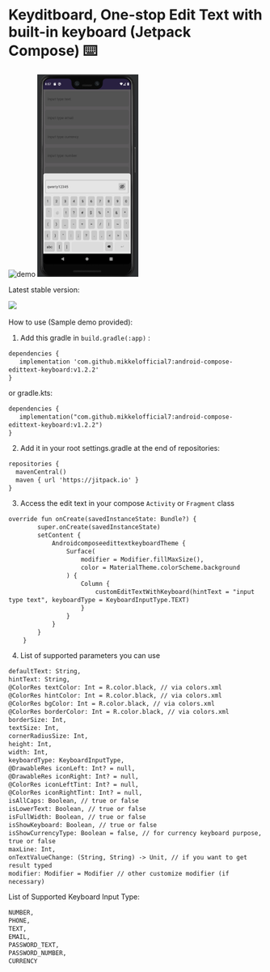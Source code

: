 # Keyditboard, One-stop Edit Text with built-in keyboard (Jetpack Compose) ⌨️

<div align="left">
  <img src="https://github.com/mikkelofficial7/android-compose-edittext-keyboard/blob/main/demo.gif" alt="demo" width="200" height="400">
  <img src="https://github.com/mikkelofficial7/android-compose-edittext-keyboard/blob/main/sample.png" alt="demo" width="200" height="400">
</div>

Latest stable version: 

[![](https://jitpack.io/v/mikkelofficial7/android-compose-edittext-keyboard.svg)](https://github.com/mikkelofficial7/android-compose-edittext-keyboard/releases/tag/v1.2.2)

How to use (Sample demo provided):

1. Add this gradle in ```build.gradle(:app)``` :
```
dependencies {
   implementation 'com.github.mikkelofficial7:android-compose-edittext-keyboard:v1.2.2'
}
 ```
or gradle.kts:
```
dependencies {
   implementation("com.github.mikkelofficial7:android-compose-edittext-keyboard:v1.2.2")
}
 ```

2. Add it in your root settings.gradle at the end of repositories:
```
repositories {
  mavenCentral()
  maven { url 'https://jitpack.io' }
}
```

3. Access the edit text in your compose ```Activity``` or ```Fragment``` class
```
override fun onCreate(savedInstanceState: Bundle?) {
        super.onCreate(savedInstanceState)
        setContent {
            AndroidcomposeedittextkeyboardTheme {
                Surface(
                    modifier = Modifier.fillMaxSize(),
                    color = MaterialTheme.colorScheme.background
                ) {
                    Column {
                        customEditTextWithKeyboard(hintText = "input type text", keyboardType = KeyboardInputType.TEXT)
                    }
                }
            }
        }
    }
```

4. List of supported parameters you can use
```
defaultText: String,
hintText: String,
@ColorRes textColor: Int = R.color.black, // via colors.xml
@ColorRes hintColor: Int = R.color.black, // via colors.xml
@ColorRes bgColor: Int = R.color.black, // via colors.xml
@ColorRes borderColor: Int = R.color.black, // via colors.xml
borderSize: Int,
textSize: Int,
cornerRadiusSize: Int,
height: Int,
width: Int,
keyboardType: KeyboardInputType,
@DrawableRes iconLeft: Int? = null,
@DrawableRes iconRight: Int? = null,
@ColorRes iconLeftTint: Int? = null,
@ColorRes iconRightTint: Int? = null,
isAllCaps: Boolean, // true or false
isLowerText: Boolean, // true or false
isFullWidth: Boolean, // true or false
isShowKeyboard: Boolean, // true or false
isShowCurrencyType: Boolean = false, // for currency keyboard purpose, true or false
maxLine: Int,
onTextValueChange: (String, String) -> Unit, // if you want to get result typed
modifier: Modifier = Modifier // other customize modifier (if necessary)
```

List of Supported Keyboard Input Type: 
```
NUMBER,
PHONE,
TEXT,
EMAIL,
PASSWORD_TEXT,
PASSWORD_NUMBER,
CURRENCY
```

